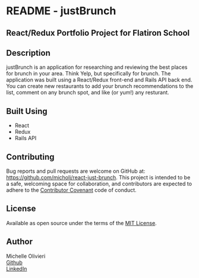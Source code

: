 # README - justBrunch
## React/Redux Portfolio Project for Flatiron School

## Description
justBrunch is an application for researching and reviewing the best places for brunch in your area. Think Yelp, but specifically for brunch. The application was built using a React/Redux front-end and Rails API back end. You can create new restaurants to add your brunch recommendations to the list, comment on any brunch spot, and like (or yum!) any resturant.

## Built Using
* React
* Redux
* Rails API

## Contributing
Bug reports and pull requests are welcome on GitHub at: https://github.com/micholi/react-just-brunch. This project is intended to be a safe, welcoming space for collaboration, and contributors are expected to adhere to the [Contributor Covenant](contributor-covenant.org) code of conduct.

## License
Available as open source under the terms of the [MIT License](http://opensource.org/licenses/MIT).

## Author
Michelle Olivieri<br/>
[Github](https://github.com/micholi)<br/>
[LinkedIn](https://www.linkedin.com/in/michelleolivieri/)
